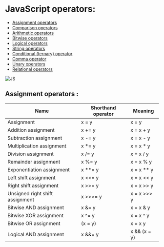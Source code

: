 # JavaScript operators: 

* [Assignment operators](https://developer.mozilla.org/en-US/docs/Web/JavaScript/Guide/Expressions_and_Operators#assignment_operators)
* [Comparison operators]()
* [Arithmetic operators](https://developer.mozilla.org/en-US/docs/Web/JavaScript/Guide/Expressions_and_Operators#arithmetic_operators)
* [Bitwise operators]()
* [Logical operators]()
* [String operators]()
* [Conditional (ternary) operator](https://developer.mozilla.org/en-US/docs/Web/JavaScript/Guide/Expressions_and_Operators#conditional_ternary_operator)
* [Comma operator]()
* [Unary operators]()
* [Relational operators ]()

![JS](https://upload.wikimedia.org/wikipedia/commons/thumb/9/99/Unofficial_JavaScript_logo_2.svg/480px-Unofficial_JavaScript_logo_2.svg.png)

## Assignment operators :

Name | Shorthand operator	| Meaning
------|------|------
Assignment |	x = y|	x = y
Addition assignment|	x += y|	x = x + y
Subtraction assignment|	x -= y|	x = x - y
Multiplication assignment|	x *= y|	x = x * y
Division assignment	|x /= y	|x = x / y
Remainder assignment|	x %= y	|x = x % y
Exponentiation assignment|	x **= y	|x = x ** y
Left shift assignment	|x <<= y|	x = x << y
Right shift assignment|	x >>= y|	x = x >> y
Unsigned right shift assignment	|x >>>= y|	x = x >>> y
Bitwise AND assignment|	x &= y|	x = x & y
Bitwise XOR assignment|	x ^= y|	x = x ^ y
Bitwise OR assignment	| (x \= y) |	x = x  y
Logical AND assignment	|x &&= y|x && (x = y)